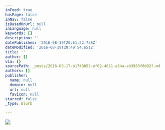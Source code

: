 ```yaml
---
inFeed: true
hasPage: false
inNav: false
isBasedOnUrl: null
inLanguage: null
keywords: []
description: ''
datePublished: '2016-08-19T20:51:22.738Z'
dateModified: '2016-08-19T20:49:54.651Z'
title: ''
author: []
via: {}
sourcePath: _posts/2016-08-17-b1748b53-ef02-4831-a54a-ab3985f0d92f.md
authors: []
publisher:
  name: null
  domain: null
  url: null
  favicon: null
starred: false
_type: Blurb

---
```

![](https://the-grid-user-content.s3-us-west-2.amazonaws.com/101ef47d-1ea6-43e1-a627-ade928f600da.jpg)